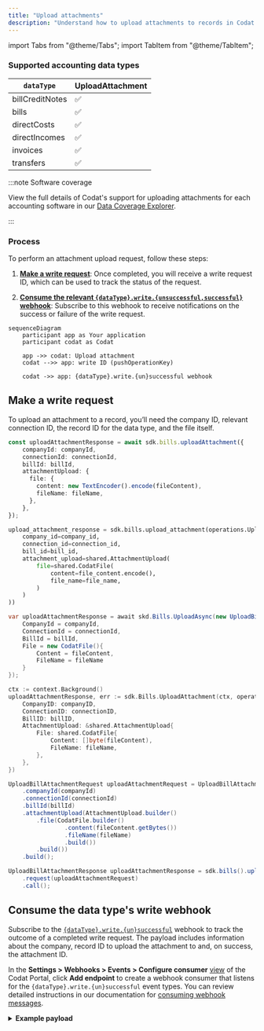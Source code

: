```yaml
---
title: "Upload attachments"
description: "Understand how to upload attachments to records in Codat's supported accounting softwares"
---
```


import Tabs from "@theme/Tabs";
import TabItem from "@theme/TabItem";

### Supported accounting data types

| `dataType`       | UploadAttachment |
|------------------|------------------|
| billCreditNotes  | &#9989;          |  
| bills            | &#9989;          | 
| directCosts      | &#9989;          | 
| directIncomes    | &#9989;          | 
| invoices         | &#9989;          | 
| transfers        | &#9989;          |


:::note Software coverage

View the full details of Codat's support for uploading attachments for each accounting software in our <a class="external" href="https://knowledge.codat.io/supported-features/accounting" target="_blank">Data Coverage Explorer</a>.

:::

### Process

To perform an attachment upload request, follow these steps:

1. **[Make a write request](#make-a-write-request)**: Once completed, you will receive a write request ID, which can be used to track the status of the request.

2. **[Consume the relevant `{dataType}.write.{unsuccessful,successful}` webhook](#consume-the-data-types-write-webhook)**: Subscribe to this webhook to receive notifications on the success or failure of the write request.


```mermaid
sequenceDiagram
    participant app as Your application 
    participant codat as Codat
    
    app ->> codat: Upload attachment
    codat -->> app: write ID (pushOperationKey)

    codat ->> app: {dataType}.write.{un}successful webhook
```

## Make a write request

To upload an attachment to a record, you’ll need the company ID, relevant connection ID, the record ID for the data type, and the file itself.

<Tabs>

<TabItem value="typescript" label="TypeScript">

```typescript
const uploadAttachmentResponse = await sdk.bills.uploadAttachment({
    companyId: companyId,
    connectionId: connectionId,
    billId: billId,
    attachmentUpload: {
      file: {
        content: new TextEncoder().encode(fileContent),
        fileName: fileName,
      },
    },
});
```
</TabItem>

<TabItem value="python" label="Python">

```python
upload_attachment_response = sdk.bills.upload_attachment(operations.UploadBillAttachmentRequest(
    company_id=company_id,
    connection_id=connection_id,
    bill_id=bill_id,
    attachment_upload=shared.AttachmentUpload(
        file=shared.CodatFile(
            content=file_content.encode(),
            file_name=file_name,
        )
    )
))
```
</TabItem>

<TabItem value="csharp" label="C#">

```c#
var uploadAttachmentResponse = await skd.Bills.UploadAsync(new UploadBillAttachmentRequest() {
    CompanyId = companyId,
	ConnectionId = connectionId,
    BillId = billId,
    File = new CodatFile(){
        Content = fileContent,
        FileName = fileName
    }
});
```
</TabItem>

<TabItem value="go" label="Go">

```go
ctx := context.Background()
uploadAttachmentResponse, err := sdk.Bills.UploadAttachment(ctx, operations.UploadBillAttachmentRequest{
    CompanyID: companyID,
    ConnectionID: connectionID,
    BillID: billID,
    AttachmentUpload: &shared.AttachmentUpload{
        File: shared.CodatFile{
            Content: []byte(fileContent),
            FileName: fileName,
        },
    },
})
```
</TabItem>

<TabItem value="java" label="Java">

```java
UploadBillAttachmentRequest uploadAttachmentRequest = UploadBillAttachmentRequest.builder()
    .companyId(companyId)
    .connectionId(connectionId)
    .billId(billId)
    .attachmentUpload(AttachmentUpload.builder()
        .file(CodatFile.builder()
                .content(fileContent.getBytes())
                .fileName(fileName)
                .build())
        .build())
    .build();

UploadBillAttachmentResponse uploadAttachmentResponse = sdk.bills().uploadAttachment()
    .request(uploadAttachmentRequest)
    .call();
```
</TabItem>

</Tabs>

## Consume the data type's write webhook

Subscribe to the [`{dataType}.write.{un}successful`](/platform-api#/webhooks/dataType-.write.successful/post) webhook to track the outcome of a completed write request.
The payload includes information about the company, record ID to upload the attachment to and, on success, the attachment ID.

In the **Settings > Webhooks > Events > Configure consumer** [view](https://app.codat.io/monitor/events) of the Codat Portal, click **Add endpoint** to create a webhook consumer that listens for the `{dataType}.write.{un}successful` event types. You can review detailed instructions in our documentation for [consuming webhook messages](/using-the-api/webhooks/create-consumer).

<details>
  <summary><b>Example payload</b></summary>

```json
{
  "id": "bae71d36-ff47-420a-b4a6-f8c9ddf41140",
  "eventType": "bills.write.successful",
  "generatedDate": "2023-05-03T10:00:23.000Z",
  "payload": {
    "id": "a9367074-b5c3-42c4-9be4-be129f43577e",
    "type": "Create",
    "referenceCompany": {
      "id": "70af3071-65d9-4ec3-b3cb-5283e8d55dac",
      "name": "Toft stores"
    },
    "connectionId": "12571faf-0898-47e7-afdd-0fe9eb0a9bf5",
    "requestedOnDate": "2023-05-03T10:00:00.000Z",
    "completedOnDate": "2023-05-03T10:00:23.000Z",
    "status": "Success",
    "record": {
      "id": "bil_1Nispe2eZvKYlo2Cd31jOCgZ"
    },
    "attachmentId": "att_2Ksoie6eDvErJo249lsieqpD9"
  }
}
```

</details>